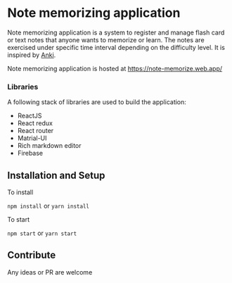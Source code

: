 # Note memorizing application

Note memorizing application is a system to register and manage flash card or text notes that anyone wants to memorize or learn. The notes are exercised under specific time interval depending on the difficulty level.
It is inspired by [Anki](https://apps.ankiweb.net/).

Note memorizing application is hosted at https://note-memorize.web.app/

### Libraries

A following stack of libraries are used to build the application:

- ReactJS
- React redux
- React router
- Matrial-UI
- Rich markdown editor
- Firebase

## Installation and Setup

To install

`npm install` or `yarn install`

To start

`npm start` or `yarn start`

## Contribute

Any ideas or PR are welcome
